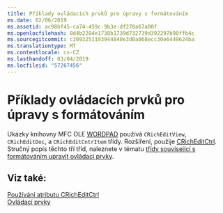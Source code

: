 ```yaml
---
title: Příklady ovládacích prvků pro úpravy s formátováním
ms.date: 02/06/2019
ms.assetid: ac98bf45-ca74-459c-9b3e-df278a67a00f
ms.openlocfilehash: 8d4b2284e1738b1739d732739d392297b90ffb4c
ms.sourcegitcommit: c3093251193944840e3d0a068ecc30e6449624ba
ms.translationtype: MT
ms.contentlocale: cs-CZ
ms.lasthandoff: 03/04/2019
ms.locfileid: "57267456"
---
```

# <a name="rich-edit-control-examples"></a>Příklady ovládacích prvků pro úpravy s formátováním

Ukázky knihovny MFC OLE [WORDPAD](https://github.com/Microsoft/VCSamples/tree/da802c2aa92a730b3da33c5957186f128709c398/VC2010Samples/MFC/Visual%20C%2B%2B%202008%20Feature%20Pack/WordPad) používá `CRichEditView`, `CRichEditDoc`, a `CRichEditCntrItem` třídy. Rozšíření, použije [CRichEditCtrl](../mfc/reference/cricheditctrl-class.md). Stručný popis těchto tří tříd, naleznete v tématu [třídy související s formátováním upravit ovládací prvky](../mfc/classes-related-to-rich-edit-controls.md).

## <a name="see-also"></a>Viz také:

[Používání atributu CRichEditCtrl](../mfc/using-cricheditctrl.md)<br/>
[Ovládací prvky](../mfc/controls-mfc.md)
